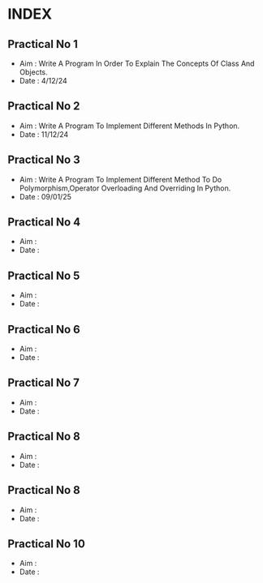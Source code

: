 # INDEX

## Practical No 1
- Aim : Write A Program In Order To Explain The Concepts Of Class And Objects.
- Date : 4/12/24

## Practical No 2
- Aim : Write A Program To Implement Different Methods In Python.
- Date : 11/12/24

## Practical No 3
- Aim : Write A Program To Implement Different Method To Do Polymorphism,Operator Overloading And Overriding In Python.
- Date : 09/01/25

## Practical No 4
- Aim :
- Date :

## Practical No 5
- Aim :
- Date :

## Practical No 6
- Aim :
- Date :

## Practical No 7
- Aim :
- Date :

## Practical No 8
- Aim :
- Date :

## Practical No 8
- Aim :
- Date :

## Practical No 10
- Aim :
- Date :


